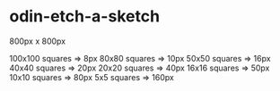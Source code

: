 # odin-etch-a-sketch

800px x 800px

100x100 squares => 8px
80x80 squares => 10px
50x50 squares => 16px
40x40 squares => 20px
20x20 squares => 40px
16x16 squares => 50px
10x10 squares => 80px
5x5 squares => 160px
